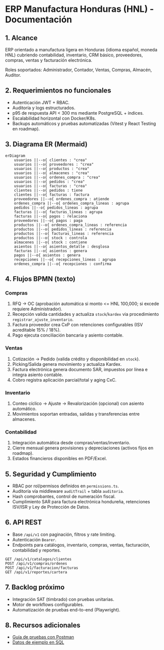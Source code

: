 # ERP Manufactura Honduras (HNL) - Documentación

## 1. Alcance

ERP orientado a manufactura ligera en Honduras (idioma español, moneda HNL) cubriendo contabilidad,
inventario, CRM básico, proveedores, compras, ventas y facturación electrónica.

Roles soportados: Administrador, Contador, Ventas, Compras, Almacén, Auditor.

## 2. Requerimientos no funcionales

- Autenticación JWT + RBAC.
- Auditoría y logs estructurados.
- p95 de respuesta API < 300 ms mediante PostgreSQL + índices.
- Escalabilidad horizontal con Docker/K8s.
- Backups automáticos y pruebas automatizadas (Vitest y React Testing en roadmap).

## 3. Diagrama ER (Mermaid)

```mermaid
erDiagram
    usuarios ||--o{ clientes : "crea"
    usuarios ||--o{ proveedores : "crea"
    usuarios ||--o{ productos : "crea"
    usuarios ||--o{ almacenes : "crea"
    usuarios ||--o{ ordenes_compra : "crea"
    usuarios ||--o{ pedidos : "crea"
    usuarios ||--o{ facturas : "crea"
    clientes ||--o{ pedidos : tiene
    clientes ||--o{ facturas : factura
    proveedores ||--o{ ordenes_compra : atiende
    ordenes_compra ||--o{ ordenes_compra_lineas : agrupa
    pedidos ||--o{ pedidos_lineas : agrupa
    facturas ||--o{ facturas_lineas : agrupa
    facturas ||--o{ pagos : relaciona
    proveedores ||--o{ pagos : paga
    productos ||--o{ ordenes_compra_lineas : referencia
    productos ||--o{ pedidos_lineas : referencia
    productos ||--o{ facturas_lineas : referencia
    productos ||--o{ stock : controla
    almacenes ||--o{ stock : contiene
    asientos ||--o{ asientos_detalle : desglosa
    facturas ||--o{ asientos : genera
    pagos ||--o{ asientos : genera
    recepciones ||--o{ recepciones_lineas : agrupa
    ordenes_compra ||--o{ recepciones : confirma
```

## 4. Flujos BPMN (texto)

### Compras
1. RFQ -> OC (aprobación automática si monto <= HNL 100,000; si excede requiere Administrador).
2. Recepción valida cantidades y actualiza `stock`/`kardex` via procedimiento `registrar_ajuste_inventario`.
3. Factura proveedor crea CxP con retenciones configurables (ISV acreditable 15% / 18%).
4. Pago ejecuta conciliación bancaria y asiento contable.

### Ventas
1. Cotización -> Pedido (valida crédito y disponibilidad en `stock`).
2. Picking/Salida genera movimiento y actualiza Kardex.
3. Factura electrónica genera documento SAR, impuestos por línea e integra asiento contable.
4. Cobro registra aplicación parcial/total y aging CxC.

### Inventario
1. Conteo cíclico -> Ajuste -> Revalorización (opcional) con asiento automático.
2. Movimientos soportan entradas, salidas y transferencias entre almacenes.

### Contabilidad
1. Integración automática desde compras/ventas/inventario.
2. Cierre mensual genera provisiones y depreciaciones (activos fijos en roadmap).
3. Estados financieros disponibles en PDF/Excel.

## 5. Seguridad y Cumplimiento

- RBAC por rol/permisos definidos en `permissions.ts`.
- Auditoría vía middleware `auditTrail` + tabla `auditoria`.
- Hash comprobantes, control de numeración fiscal.
- Cumplimiento SAR para factura electrónica hondureña, retenciones ISV/ISR y Ley de Protección de Datos.

## 6. API REST

- Base `/api/v1` con paginación, filtros y rate limiting.
- Autenticación `Bearer`.
- Endpoints para catálogos, inventario, compras, ventas, facturación, contabilidad y reportes.
```
GET /api/v1/catalogos/clientes
POST /api/v1/compras/ordenes
POST /api/v1/facturacion/facturas
GET /api/v1/reportes/cartera
```

## 7. Backlog próximo

- Integración SAT (timbrado) con pruebas unitarias.
- Motor de workflows configurables.
- Automatización de pruebas end-to-end (Playwright).

## 8. Recursos adicionales

- [Guía de pruebas con Postman](./postman-pruebas.md)
- [Datos de ejemplo en SQL](./documentos-ejemplo.sql)
